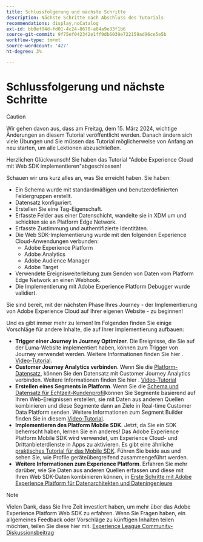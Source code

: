 ```yaml
---
title: Schlussfolgerung und nächste Schritte
description: Nächste Schritte nach Abschluss des Tutorials
recommendations: display,noCatalog
exl-id: bb0ef04d-fd01-4c24-8670-a84a9e33f1b6
source-git-commit: 9f75ef042342e1ff9db6039e722159ad96ce5e5b
workflow-type: tm+mt
source-wordcount: '427'
ht-degree: 3%

---
```


# Schlussfolgerung und nächste Schritte


>[!CAUTION]
>
>Wir gehen davon aus, dass am Freitag, dem 15. März 2024, wichtige Änderungen an diesem Tutorial veröffentlicht werden. Danach ändern sich viele Übungen und Sie müssen das Tutorial möglicherweise von Anfang an neu starten, um alle Lektionen abzuschließen.

Herzlichen Glückwunsch! Sie haben das Tutorial &quot;Adobe Experience Cloud mit Web SDK implementieren&quot;abgeschlossen!

Schauen wir uns kurz alles an, was Sie erreicht haben. Sie haben:

* Ein Schema wurde mit standardmäßigen und benutzerdefinierten Feldergruppen erstellt.
* Datensatz konfiguriert.
* Erstellen Sie eine Tag-Eigenschaft.
* Erfasste Felder aus einer Datenschicht, wandelte sie in XDM um und schickten sie an Platform Edge Network.
* Erfasste Zustimmung und authentifizierte Identitäten.
* Die Web SDK-Implementierung wurde mit den folgenden Experience Cloud-Anwendungen verbunden:
   * Adobe Experience Platform
   * Adobe Analytics
   * Adobe Audience Manager
   * Adobe Target
* Verwendete Ereignisweiterleitung zum Senden von Daten vom Platform Edge Network an einen Webhook.
* Die Implementierung mit Adobe Experience Platform Debugger wurde validiert.

Sie sind bereit, mit der nächsten Phase Ihres Journey - der Implementierung von Adobe Experience Cloud auf Ihrer eigenen Website - zu beginnen!

Und es gibt immer mehr zu lernen! Im Folgenden finden Sie einige Vorschläge für andere Inhalte, die auf Ihrer Implementierung aufbauen:


* **Trigger einer Journey in Journey Optimizer**. Die Ereignisse, die Sie auf der Luma-Website implementiert haben, können zum Trigger von Journey verwendet werden. Weitere Informationen finden Sie hier . [Video-Tutorial](https://experienceleague.adobe.com/docs/journey-optimizer-learn/tutorials/create-journeys/use-case-transactional-journey.html?lang=de).
* **Customer Journey Analytics verbinden**. Wenn Sie die [Platform-Datensatz](setup-experience-platform.md), können Sie den Datensatz mit Customer Journey Analytics verbinden. Weitere Informationen finden Sie hier . [Video-Tutorial](https://experienceleague.adobe.com/docs/customer-journey-analytics-learn/tutorials/connecting-customer-journey-analytics-to-data-sources-in-platform.html)
* **Erstellen eines Segments in Platform**. Wenn Sie die [Schema und Datensatz für Echtzeit-Kundenprofil](setup-experience-platform.md)können Sie Segmente basierend auf Ihren Web-Ereignissen erstellen, sie mit Daten aus anderen Quellen kombinieren und diese Segmente dann an Ziele in Real-time Customer Data Platform senden. Weitere Informationen zum Segment Builder finden Sie in diesem [Video-Tutorial](https://experienceleague.adobe.com/docs/platform-learn/tutorials/segments/create-segments.html).
* **Implementieren des Platform Mobile SDK**. Jetzt, da Sie ein SDK beherrscht haben, lernen Sie ein anderes! Das Adobe Experience Platform Mobile SDK wird verwendet, um Experience Cloud- und Drittanbieterdienste in Apps zu aktivieren. Es gibt eine ähnliche [praktisches Tutorial für das Mobile SDK](https://experienceleague.adobe.com/docs/platform-learn/implement-mobile-sdk/overview.html?lang=de). Führen Sie beide aus und sehen Sie, wie Profile geräteübergreifend zusammengeführt werden.
* **Weitere Informationen zum Experience Platform**. Erfahren Sie mehr darüber, wie Sie Daten aus anderen Quellen erfassen und diese mit Ihren Web SDK-Daten kombinieren können, in [Erste Schritte mit Adobe Experience Platform für Datenarchitekten und Dateningenieure](https://experienceleague.adobe.com/docs/platform-learn/getting-started-for-data-architects-and-data-engineers/overview.html?lang=de)


>[!NOTE]
>
>Vielen Dank, dass Sie Ihre Zeit investiert haben, um mehr über das Adobe Experience Platform Web SDK zu erfahren. Wenn Sie Fragen haben, ein allgemeines Feedback oder Vorschläge zu künftigen Inhalten teilen möchten, teilen Sie diese hier mit. [Experience League Community-Diskussionsbeitrag](https://experienceleaguecommunities.adobe.com/t5/adobe-experience-platform-launch/tutorial-discussion-implement-adobe-experience-cloud-with-web/td-p/444996)

